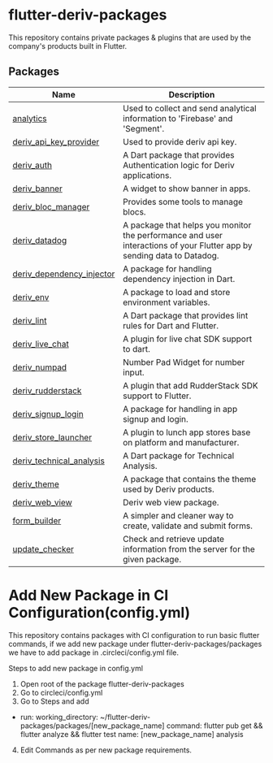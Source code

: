 # flutter-deriv-packages

This repository contains private packages & plugins that are used by the company's products built in Flutter.

## Packages

| Name                                                              | Description                                                                                                            |
| ----------------------------------------------------------------- | ---------------------------------------------------------------------------------------------------------------------- |
| [analytics](./packages/analytics)                                 | Used to collect and send analytical information to 'Firebase' and 'Segment'.                                           |
| [deriv_api_key_provider](./packages/deriv_api_key_provider)       | Used to provide deriv api key.                                                                                         |
| [deriv_auth](./packages/deriv_auth)                               | A Dart package that provides Authentication logic for Deriv applications.                                              |
| [deriv_banner](./packages/deriv_banner)                           | A widget to show banner in apps.                                                                                       |
| [deriv_bloc_manager](./packages/deriv_bloc_manager)               | Provides some tools to manage blocs.                                                                                   |
| [deriv_datadog](./packages/deriv_datadog)                         | A package that helps you monitor the performance and user interactions of your Flutter app by sending data to Datadog. |
| [deriv_dependency_injector](./packages/deriv_dependency_injector) | A package for handling dependency injection in Dart.                                                                   |
| [deriv_env](./packages/deriv_env)                                 | A package to load and store environment variables.                                                                     |
| [deriv_lint](./packages/deriv_lint)                               | A Dart package that provides lint rules for Dart and Flutter.                                                          |
| [deriv_live_chat](./packages/deriv_live_chat)                     | A plugin for live chat SDK support to dart.                                                                            |
| [deriv_numpad](./packages/deriv_numpad)                           | Number Pad Widget for number input.                                                                                    |
| [deriv_rudderstack](./packages/deriv_rudderstack)                 | A plugin that add RudderStack SDK support to Flutter.                                                                  |
| [deriv_signup_login](./packages/deriv_signup_login)               | A package for handling in app signup and login.                                                                        |
| [deriv_store_launcher](./packages/deriv_store_launcher)           | A plugin to lunch app stores base on platform and manufacturer.                                                        |
| [deriv_technical_analysis](./packages/deriv_technical_analysis)   | A Dart package for Technical Analysis.                                                                                 |
| [deriv_theme](./packages/deriv_theme)                             | A package that contains the theme used by Deriv products.                                                              |
| [deriv_web_view](./packages/deriv_web_view)                       | Deriv web view package.                                                                                                |
| [form_builder](./packages/form_builder)                           | A simpler and cleaner way to create, validate and submit forms.                                                        |
| [update_checker](./packages/update_checker)                       | Check and retrieve update information from the server for the given package.                                           |

# Add New Package in CI Configuration(config.yml)

This repository contains packages with CI configuration to run basic flutter commands, if we add new package under flutter-deriv-packages/packages we have to add package in .circleci/config.yml file.

Steps to add new package in config.yml

1. Open root of the package flutter-deriv-packages
2. Go to circleci/config.yml
3. Go to Steps and add

- run:
  working_directory: ~/flutter-deriv-packages/packages/[new_package_name]
  command: flutter pub get && flutter analyze && flutter test
  name: [new_package_name] analysis

4. Edit Commands as per new package requirements.
